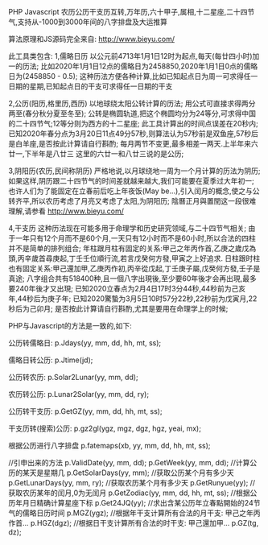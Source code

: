 PHP Javascript 农历公历干支历互转,万年历,六十甲子,属相,十二星座,二十四节气,支持从-1000到3000年间的八字排盘及大运推算

算法原理和JS源码完全来自: http://www.bieyu.com/

此工具类包含:
1,儒略日历 
以公元前4713年1月1日12时为起点,每天(每廿四小时)加一的历法;
比如2020年1月1日12点的儒略日为2458850,2020年1月1日0点的儒略日为(2458850 - 0.5);
这种历法方便各种计算,比如已知起点日为周一可求得任一日期的星期,已知起点日的干支可求得任一日期的干支

2,公历(阳历,格里历,西历)
以地球绕太阳公转计算的历法;
用公式可直接求得两分两至(春分秋分夏至冬至);
公转是椭圆轨道,把这个椭圆均分为24等分,可求得中国的二十四节气;12等分则为西方的十二星座;
此工具计算出的时间点误差在20秒内;
已知2020年春分点为3月20日11点49分57秒,则算法认为57秒前是双鱼座,57秒后是白羊座,是否按此计算请自行斟酌;
每月两节不变更,最多相差一两天.上半年来六廿一,下半年是八廿三 这里的六廿一和八廿三说的是公历;

3,阴阳历(农历,民间称阴历)
严格地说,以月球绕地一周为一个月计算的历法为阴历;
如果这样,阴历跟二十四节气的时间差就越来越大,我们可能要在夏季过大年初一;
也许人们为了能固定在立春前后吃上年夜饭(May be...),引入闰月的概念,使之与公转齐平,所以农历考虑了月亮又考虑了太阳,为阴阳历;
陰曆正月與置閏这一段很难理解,请参看 http://www.bieyu.com/

4,干支历
这种历法现在可能多用于命理学和历史研究领域,与二十四节气相关;
由于一年只有12个月而不是60个月,一天只有12小时而不是60小时,所以合法的四柱并不是简单的排列组合;
年柱跟月柱有固定的关系:甲己之年丙作首,乙庚之歲戊為頭,丙辛歲首尋庚起,丁壬壬位順行流,若言戊癸何方發,甲寅之上好追求.
日柱跟时柱也有固定关系:甲己還加甲,乙庚丙作初,丙辛從戊起,丁壬庚子屬,戊癸何方發,壬子是真途;
八字组合共有518400种,且一個八字出現後,至少要60年後才会再出現,最多要240年後才又出現;
已知2020立春点为2月4日17时3分44秒,44秒前为己亥年,44秒后为庚子年;
已知2020驚蟄为3月5日10时57分22秒,22秒前为戊寅月,22秒后为己卯月;
是否按此计算请自行斟酌,尤其是要用在命理学上的时候;

PHP与Javascript的方法是一致的,如下:

公历转儒略日:
p.Jdays(yy, mm, dd, hh, mt, ss);

儒略日转公历:
p.Jtime(jd);

公历转农历:
p.Solar2Lunar(yy, mm, dd);

农历转公历:
p.Lunar2Solar(yy, mm, dd, ry);

公历转干支历:
p.GetGZ(yy, mm, dd, hh, mt, ss);

干支历转(搜索)公历:
p.gz2gl(ygz, mgz, dgz, hgz, yeai, mx);

根据公历进行八字排盘
p.fatemaps(xb, yy, mm, dd, hh, mt, ss);

//引申出来的方法
p.ValidDate(yy, mm, dd);
p.GetWeek(yy, mm, dd); //计算公历的某天是星期几
p.GetSolarDays(yy, mm); //获取公历某个月有多少天
p.GetLunarDays(yy, mm, ry); //获取农历某个月有多少天
p.GetRunyue(yy); //获取农历某年的闰月,0为无闰月
p.GetZodiac(yy, mm, dd, hh, mt, ss); //根据公历年月日精确计算星座下标
p.Get24JQ(yy); //求出含某公历年立春點開始的24节气的儒略日历时间
p.MGZ(ygz); //根据年干支计算所有合法的月干支: 甲己之年丙作首...
p.HGZ(dgz); //根据日干支计算所有合法的时干支: 甲己還加甲...
p.GZ(tg, dz);